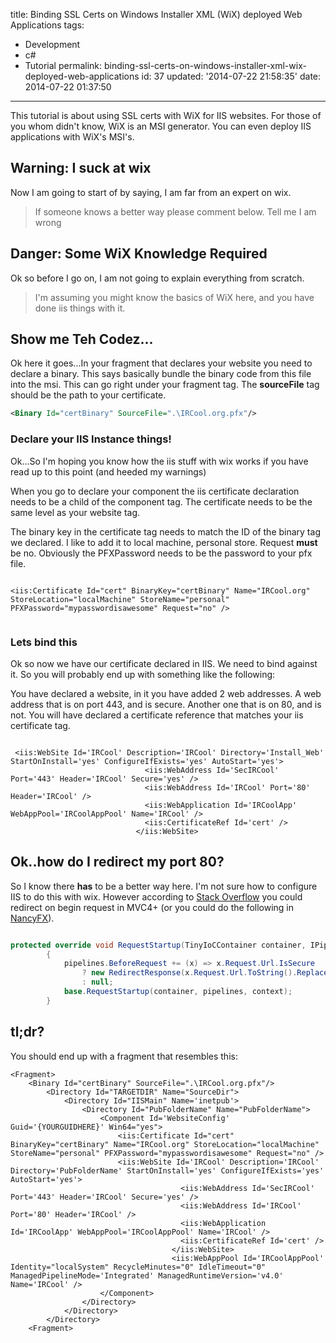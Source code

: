 title: Binding SSL Certs on Windows Installer XML (WiX) deployed Web Applications
tags:

  - Development
  - c#
  - Tutorial
permalink: binding-ssl-certs-on-windows-installer-xml-wix-deployed-web-applications
id: 37
updated: '2014-07-22 21:58:35'
date: 2014-07-22 01:37:50
---

This tutorial is about using SSL certs with WiX for IIS websites. For those of you whom didn't know, WiX is an MSI generator. You can even deploy IIS applications with WiX's MSI's.
<!-- more -->
## Warning: I suck at wix

Now I am going to start of by saying, I am far from an expert on wix.

>If someone knows a better way please comment below. Tell me I am wrong

## Danger: Some WiX Knowledge Required

Ok so before I go on, I am not going to explain everything from scratch.

>I'm assuming you might know the basics of WiX here, and you have done iis things with it.

## Show me Teh Codez...



Ok here it goes...In your fragment that declares your website you need to declare a binary. This says basically bundle the binary code from this file into the msi. This can go right under your fragment tag. The **sourceFile** tag should be the path to your certificate.

```XML
<Binary Id="certBinary" SourceFile=".\IRCool.org.pfx"/>

```

### Declare your IIS Instance things!


Ok...So I'm hoping you know how the iis stuff with wix works if you have read up to this point (and heeded my warnings)

When you go to declare your component the iis certificate declaration needs to be a child of the component tag. The certificate needs to be the same level as your website tag.

The binary key in the certificate tag needs to match the ID of the binary tag we declared. I like to add it to local machine, personal store. Request **must** be no. Obviously the PFXPassword needs to be the password to your pfx file.

```

<iis:Certificate Id="cert" BinaryKey="certBinary" Name="IRCool.org" StoreLocation="localMachine" StoreName="personal" PFXPassword="mypasswordisawesome" Request="no" />


```


### Lets bind this

Ok so now we have our certificate declared in IIS. We need to bind against it. So you will probably end up with something like the following:

You have declared a website, in it you have added 2 web addresses. A web address that is on port 443, and is secure. Another one that is on 80, and is not. You will have declared a certificate reference that matches your iis certificate tag.

```

 <iis:WebSite Id='IRCool' Description='IRCool' Directory='Install_Web' StartOnInstall='yes' ConfigureIfExists='yes' AutoStart='yes'>
                              <iis:WebAddress Id='SecIRCool' Port='443' Header='IRCool' Secure='yes' />
                              <iis:WebAddress Id='IRCool' Port='80' Header='IRCool' />
                              <iis:WebApplication Id='IRCoolApp' WebAppPool='IRCoolAppPool' Name='IRCool' />
                              <iis:CertificateRef Id='cert' />
                            </iis:WebSite>

```

## Ok..how do I redirect my port 80?

So I know there **has** to be a better way here. I'm not sure how to configure IIS to do this with wix. However according to [Stack Overflow](http://stackoverflow.com/a/4945950) you could redirect on begin request in MVC4+ (or you could do the following in [NancyFX](http://nancyfx.org/)).


```csharp

protected override void RequestStartup(TinyIoCContainer container, IPipelines pipelines, NancyContext context)
        {
            pipelines.BeforeRequest += (x) => x.Request.Url.IsSecure
                ? new RedirectResponse(x.Request.Url.ToString().Replace("http:", "https:"))
                : null;
            base.RequestStartup(container, pipelines, context);
        }

```

## tl;dr?

You should end up with a fragment that resembles this:

```
<Fragment>
    <Binary Id="certBinary" SourceFile=".\IRCool.org.pfx"/>
		<Directory Id="TARGETDIR" Name="SourceDir">
			<Directory Id="IISMain" Name='inetpub'>
				<Directory Id="PubFolderName" Name="PubFolderName">
					<Component Id='WebsiteConfig' Guid='{YOURGUIDHERE}' Win64="yes">
						<iis:Certificate Id="cert" BinaryKey="certBinary" Name="IRCool.org" StoreLocation="localMachine" StoreName="personal" PFXPassword="mypasswordisawesome" Request="no" />
						<iis:WebSite Id='IRCool' Description='IRCool' Directory='PubFolderName' StartOnInstall='yes' ConfigureIfExists='yes' AutoStart='yes'>
									  <iis:WebAddress Id='SecIRCool' Port='443' Header='IRCool' Secure='yes' />
									  <iis:WebAddress Id='IRCool' Port='80' Header='IRCool' />
									  <iis:WebApplication Id='IRCoolApp' WebAppPool='IRCoolAppPool' Name='IRCool' />
									  <iis:CertificateRef Id='cert' />
									</iis:WebSite>
									<iis:WebAppPool Id='IRCoolAppPool' Identity="localSystem" RecycleMinutes="0" IdleTimeout="0" ManagedPipelineMode='Integrated' ManagedRuntimeVersion='v4.0' Name='IRCool' />
					</Component>
				</Directory>
			</Directory>
        </Directory>
	<Fragment>

```

